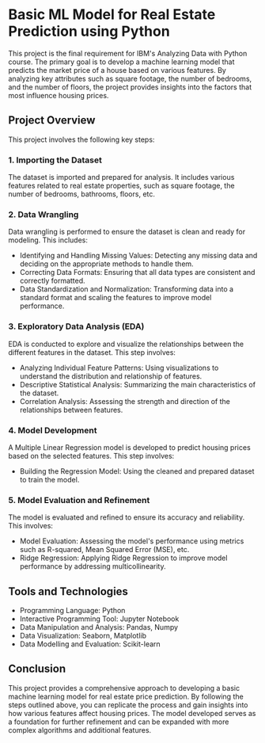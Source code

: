 # **Basic ML Model for Real Estate Prediction using Python**
This project is the final requirement for IBM's Analyzing Data with Python course. The primary goal is to develop a machine learning model that predicts the market price of a house based on various features. By analyzing key attributes such as square footage, the number of bedrooms, and the number of floors, the project provides insights into the factors that most influence housing prices.

## **Project Overview**
This project involves the following key steps:

### **1. Importing the Dataset**
The dataset is imported and prepared for analysis. It includes various features related to real estate properties, such as square footage, the number of bedrooms, bathrooms, floors, etc.

### **2. Data Wrangling**
Data wrangling is performed to ensure the dataset is clean and ready for modeling. This includes:
* Identifying and Handling Missing Values: Detecting any missing data and deciding on the appropriate methods to handle them.
* Correcting Data Formats: Ensuring that all data types are consistent and correctly formatted.
* Data Standardization and Normalization: Transforming data into a standard format and scaling the features to improve model performance.
  
### **3. Exploratory Data Analysis (EDA)**
EDA is conducted to explore and visualize the relationships between the different features in the dataset. This step involves:
* Analyzing Individual Feature Patterns: Using visualizations to understand the distribution and relationship of features.
* Descriptive Statistical Analysis: Summarizing the main characteristics of the dataset.
* Correlation Analysis: Assessing the strength and direction of the relationships between features.
  
### **4. Model Development**
A Multiple Linear Regression model is developed to predict housing prices based on the selected features. This step involves:
* Building the Regression Model: Using the cleaned and prepared dataset to train the model.
  
### **5. Model Evaluation and Refinement** 
The model is evaluated and refined to ensure its accuracy and reliability. This involves:
* Model Evaluation: Assessing the model's performance using metrics such as R-squared, Mean Squared Error (MSE), etc.
* Ridge Regression: Applying Ridge Regression to improve model performance by addressing multicollinearity.
  
## **Tools and Technologies**
* Programming Language: Python
* Interactive Programming Tool: Jupyter Notebook
* Data Manipulation and Analysis: Pandas, Numpy
* Data Visualization: Seaborn, Matplotlib
* Data Modelling and Evaluation: Scikit-learn

## **Conclusion**
This project provides a comprehensive approach to developing a basic machine learning model for real estate price prediction. By following the steps outlined above, you can replicate the process and gain insights into how various features affect housing prices. The model developed serves as a foundation for further refinement and can be expanded with more complex algorithms and additional features.

